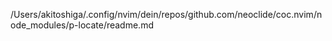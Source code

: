 /Users/akitoshiga/.config/nvim/dein/repos/github.com/neoclide/coc.nvim/node_modules/p-locate/readme.md
